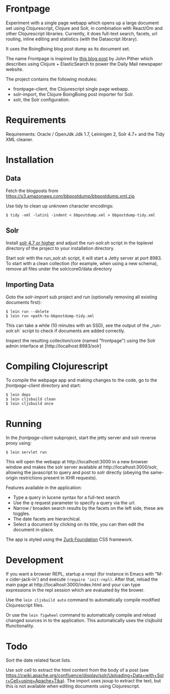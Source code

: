 # Frontpage

Experiment with a single page webapp which opens up a large document set
using Clojurescript, Clojure and Solr, in combination with
React/Om and other Clojurescript libraries. Currently, it does full-text
search, facets, url routing, inline editing and statistics (with the
Datascript library).

It uses the BoingBoing blog post dump as its document set.

The name Frontpage is inspired by [this blog post](http://www.pitheringabout.com/?p=1018) by John Pither which describes
using Clojure + ElasticSearch to power the Daily Mail newspaper website.

The project contains the following modules:
* frontpage-client, the Clojurescript single page webapp.
* solr-import, the Clojure BoingBoing post importer for Solr.
* solr, the Solr configuration.


# Requirements

Requirements: Oracle / OpenJdk Jdk 1.7, Leiningen 2, Solr 4.7+ and
the Tidy XML cleaner.

# Installation

## Data

Fetch the blogposts from https://s3.amazonaws.com/bbpostdump/bbpostdump.xml.zip

Use tidy to clean up unknown character encodings:
```
$ tidy -xml -latin1 -indent < bbpostdump.xml > bbpostdump-tidy.xml
```

## Solr
Install [solr 4.7 or higher](http://lucene.apache.org/solr) and adjust the
_run-solr.sh_ script in the toplevel directory of the project to your installation directory.

Start solr with the run_solr.sh script, it will start a Jetty server at port 8983.
To start with a clean collection (for example, when using a new schema), remove all files under the
solr/core0/data directory

## Importing Data
Goto the _solr-import_ sub project and run (optionally removing all
existing documents first):
```
$ lein run --delete
$ lein run <path-to-bbpostdump-tidy.xml
```

This can take a while (10 minutes with an SSD), see the output of the _run-solr.sh` script to check
if documents are added correctly.

Inspect the resulting collection/core (named "frontpage") using the Solr admin interface
at [http://localhost:8983/solr]

# Compiling Clojurescript
To compile the webpage app and making changes to the code, go to the _frontpage-client_ directory and start:
```
$ lein deps
$ lein cljsbuild clean
$ lein cljsbuild once
```

# Running

In the _frontpage-client_ subproject, start the jetty server and solr reverse proxy using:
```
$ lein servlet run
```
This will open the webapp at http://localhost:3000 in a new browser window
and makes the solr server available at http://localhost:3000/solr, allowing
the javascript to query and post to solr directly (obeying the same-origin restrictions present in XHR requests).

Features available in the application:

* Type a query in lucene syntax for a full-text search
* Use the _q_ request parameter to specify a query via the url.
* Narrow / broaden search results by the facets on the left side, these are toggles.
* The date facets are hierarchical.
* Select a document by clicking on its title, you can then edit the
  document in-place.

The app is styled using the [Zurb Foundation](foundation.zurb.com) CSS framework.

# Development
If you want a browser REPL, startup a nrepl (for instance in Emacs with "M-x
cider-jack-in') and execute
`(require 'init-repl)`. After that, reload the main page at http://localhost:3000/index.html and your can type
expressions in the repl session which are evaluated by the brower.

Use the `lein cljsbuild auto` command to automatically compile modified
Clojurescript files.

Or use the `lein figwheel` command to automatically compile and reload changed sources in to the application. This
automatically uses the clsjbuild ffunctionality.

# Todo
Sort the date related facet lists.

Use solr cell to extract the html content from the body of a post (see
https://cwiki.apache.org/confluence/display/solr/Uploading+Data+with+Solr+Cell+using+Apache+Tika).
The import uses jsoup to extract the text, but this is not available when
editing documents using Clojurescript.


